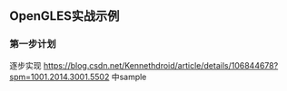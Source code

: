 ## OpenGLES实战示例

### 第一步计划
逐步实现 https://blog.csdn.net/Kennethdroid/article/details/106844678?spm=1001.2014.3001.5502 中sample
